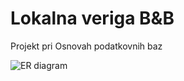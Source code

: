# Lokalna veriga B&B
Projekt pri Osnovah podatkovnih baz

![ER diagram](https://github.com/brinaribic/projektna-naloga/blob/main/diagram/er_diagram.png)



